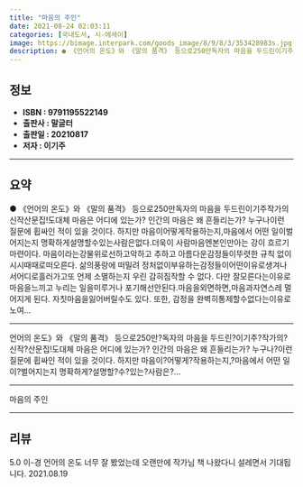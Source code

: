 ```yaml
---
title: "마음의 주인"
date: 2021-08-24 02:03:11
categories: [국내도서, 시-에세이]
image: https://bimage.interpark.com/goods_image/8/9/8/3/353428983s.jpg
description: ● 《언어의 온도》와 《말의 품격》 등으로250만독자의 마음을 두드린이기주작가의신작산문집!도대체 마음은 어디에 있는가? 인간의 마음은 왜 흔들리는가? 누구나이런 질문에 휩싸인 적이 있을 것이다. 하지만 마음이어떻게작용하는지,마음에서 어떤 일이벌어지는지 명확하게설명할수있는사람은없다.더욱
---
```


## **정보**

- **ISBN : 9791195522149**
- **출판사 : 말글터**
- **출판일 : 20210817**
- **저자 : 이기주**

------



## **요약**

●  《언어의 온도》와 《말의 품격》 등으로250만독자의 마음을 두드린이기주작가의신작산문집!도대체 마음은 어디에 있는가? 인간의 마음은 왜 흔들리는가? 누구나이런 질문에 휩싸인 적이 있을 것이다. 하지만 마음이어떻게작용하는지,마음에서 어떤 일이벌어지는지 명확하게설명할수있는사람은없다.더욱이 사람마음엔본인만아는 강이 흐르기 마련이다. 마음이라는강물위로선하고악하고 추하고 아름다운감정들이뚜렷한 규칙 없이시시때때로떠오른다. 삶의풍랑에 떠밀려 정처없이부유하는감정들이어떤이유로생겨나서어디로흘러가고또 언제 소멸하는지 우린 감히짐작할 수 없다.  다만 잘모른다는이유로마음을느끼고 누리는 일을미루거나 포기해선안된다.마음을외면하면,마음과자연스레 멀어지게 된다. 자칫마음을잃어버릴수도 있다. 또한,  감정을 완벽히통제할수없다는이유로노여...

------

언어의 온도》와 《말의 품격》 등으로250만?독자의 마음을 두드린?이기주?작가의?신작?산문집!도대체 마음은 어디에 있는가? 인간의 마음은 왜 흔들리는가? 누구나?이런 질문에 휩싸인 적이 있을 것이다. 하지만 마음이?어떻게?작용하는지,?마음에서 어떤 일이?벌어지는지 명확하게?설명할?수?있는?사람은?... 

------


마음의 주인 

------


## **리뷰** 

5.0 이-경 언어의 온도 너무 잘 봤었는데 오랜만에 작가님 책 나왔다니 설레면서 기대됩니다. 2021.08.19 <br/>